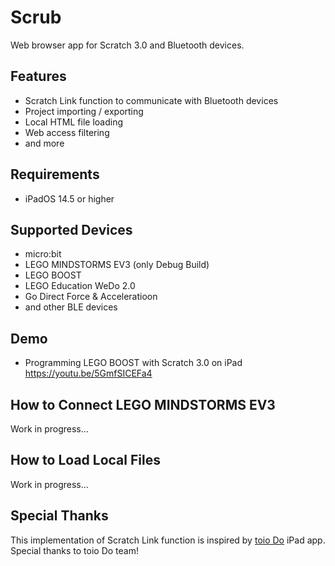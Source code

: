 # Scrub

Web browser app for Scratch 3.0 and Bluetooth devices.

## Features

- Scratch Link function to communicate with Bluetooth devices
- Project importing / exporting
- Local HTML file loading
- Web access filtering
- and more

## Requirements

- iPadOS 14.5 or higher

## Supported Devices

- micro:bit
- LEGO MINDSTORMS EV3 (only Debug Build)
- LEGO BOOST
- LEGO Education WeDo 2.0
- Go Direct Force & Acceleratioon
- and other BLE devices

## Demo

- Programming LEGO BOOST with Scratch 3.0 on iPad https://youtu.be/5GmfSICEFa4

## How to Connect LEGO MINDSTORMS EV3

Work in progress...

## How to Load Local Files

Work in progress...

## Special Thanks

This implementation of Scratch Link function is inspired by [toio Do](https://toio.io/special/do/) iPad app. Special thanks to toio Do team!
